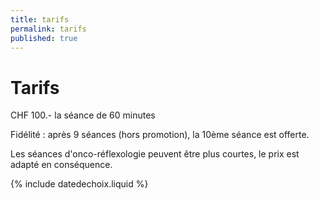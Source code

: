 ```yaml
---
title: tarifs
permalink: tarifs
published: true
---
```


# Tarifs

CHF 100.- la séance de 60 minutes

Fidélité : après 9 séances (hors promotion), la 10ème séance est offerte.

Les séances d'onco-réflexologie peuvent être plus courtes, le prix est adapté en conséquence.

{% include datedechoix.liquid %}
